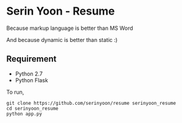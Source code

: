 # Serin Yoon - Resume

Because markup language is better than MS Word

And because dynamic is better than static :) 


## Requirement
- Python 2.7
- Python Flask

To run,
```
git clone https://github.com/serinyoon/resume serinyoon_resume
cd serinyoon_resume
python app.py
```
